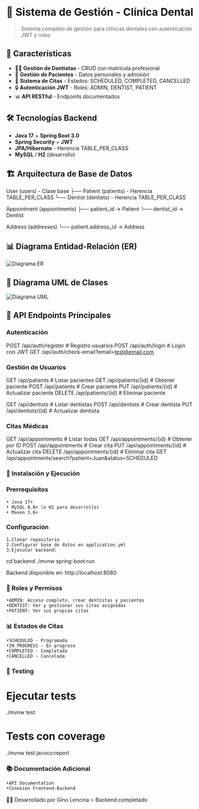 # 🦷 Sistema de Gestión - Clínica Dental

> Sistema completo de gestión para clínicas dentales con autenticación JWT y roles

## 🌟 Características

- 👨‍⚕️ **Gestión de Dentistas** - CRUD con matrícula profesional
- 👤 **Gestión de Pacientes** - Datos personales y admisión
- 📅 **Sistema de Citas** - Estados: SCHEDULED, COMPLETED, CANCELLED
- 🔒 **Autenticación JWT** - Roles: ADMIN, DENTIST, PATIENT
- 📊 **API RESTful** - Endpoints documentados

## 🛠️ Tecnologías Backend

- **Java 17** + **Spring Boot 3.0**
- **Spring Security** + **JWT**
- **JPA/Hibernate** - Herencia TABLE_PER_CLASS
- **MySQL** / **H2** (desarrollo)

## 🏗️ Arquitectura de Base de Datos

User (users) - Clase base
    ├── Patient (patients) - Herencia TABLE_PER_CLASS
    └── Dentist (dentists) - Herencia TABLE_PER_CLASS

Appointment (appointments)
    ├── patient_id → Patient
    └── dentist_id → Dentist

Address (addresses)
    └── patient.address_id → Address

## 📊 Diagrama Entidad-Relación (ER)

![Diagrama ER](docs/diagrama-er.webp)

## 📐 Diagrama UML de Clases

![Diagrama UML](docs/diagrama-uml.webp)

## 📱 API Endpoints Principales

### Autenticación

POST /api/auth/register # Registro usuarios
POST /api/auth/login # Login con JWT
GET /api/auth/check-email?email=test@email.com

### Gestión de Usuarios

GET /api/patients # Listar pacientes
GET /api/patients/{id} # Obtener paciente
POST /api/patients # Crear paciente
PUT /api/patients/{id} # Actualizar paciente
DELETE /api/patients/{id} # Eliminar paciente

GET /api/dentists # Listar dentistas
POST /api/dentists # Crear dentista
PUT /api/dentists/{id} # Actualizar dentista

### Citas Médicas

GET /api/appointments # Listar todas
GET /api/appointments/{id} # Obtener por ID
POST /api/appointments # Crear cita
PUT /api/appointments/{id} # Actualizar cita
DELETE /api/appointments/{id} # Eliminar cita
GET /api/appointments/search?patient=Juan&status=SCHEDULED

### 🚀 Instalación y Ejecución

### Prerrequisitos

    • Java 17+
    • MySQL 8.0+ (o H2 para desarrollo)
    • Maven 3.6+

### Configuración

    1.Clonar repositorio
    2.Configurar base de datos en application.yml
    3.Ejecutar backend:

cd backend
./mvnw spring-boot:run

Backend disponible en: http://localhost:8080

### 🔐 Roles y Permisos

    •ADMIN: Acceso completo, crear dentistas y pacientes
    •DENTIST: Ver y gestionar sus citas asignadas
    •PATIENT: Ver sus propias citas

### 📊 Estados de Citas

    •SCHEDULED - Programada
    •IN_PROGRESS - En progreso
    •COMPLETED - Completada
    •CANCELLED - Cancelada

### 🧪 Testing

# Ejecutar tests

./mvnw test

# Tests con coverage

./mvnw test jacoco:report

### 📚 Documentación Adicional

    •API Documentation
    •Conexión Frontend-Backend

👨‍💻 Desarrollado por Gino Lencina
⭐ Backend completado